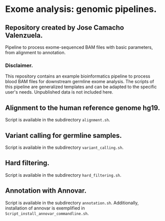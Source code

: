 # Exome analysis: genomic pipelines.
## Repository created by Jose Camacho Valenzuela.
Pipeline to process exome-sequenced BAM files with basic parameters, from alignment to annotation.

### Disclaimer.
This repository contains an example bioinformatics pipeline to process blood BAM files for downstream germline exome analysis. The scripts of this pipeline are generalized templates and can be adapted to the specific user's needs. Unpublished data is not included here.

## Alignment to the human reference genome hg19.
Script is available in the subdirectory `alignment.sh`.

## Variant calling for germline samples.
Script is available in the subdirectory `variant_calling.sh`.

## Hard filtering.
Script is available in the subdirectory `hard_filtering.sh`.

## Annotation with Annovar.
Script is available in the subdirectory `annotation.sh`. Additionally, installation of annovar is exemplified in `Script_install_annovar_commandline.sh`.

